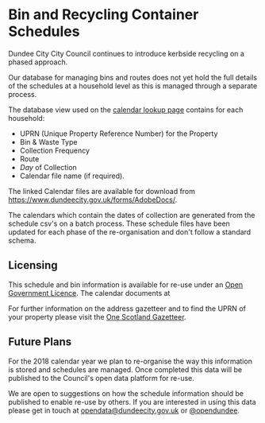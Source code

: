 # Bin and Recycling Container Schedules

Dundee City City Council continues to introduce kerbside recycling on a phased approach. 

Our database for managing bins and routes does not yet hold the full details of the schedules at a household level as this is managed through a separate process.

The database view used on the [calendar lookup page](https://www.dundeecity.gov.uk/forms/wastemgt_calendars.php?_qf_page2_display=true) contains for each household:

* UPRN (Unique Property Reference Number) for the Property
* Bin & Waste Type
* Collection Frequency
* Route
* _Day_ of Collection
* Calendar file name (if required).

The linked Calendar files are available for download from https://www.dundeecity.gov.uk/forms/AdobeDocs/.

The calendars which contain the dates of collection are generated from the schedule csv's on a batch process. These schedule files have been updated for each phase of the re-organisation and don't follow a standard schema.

## Licensing 
This schedule and bin information is available for re-use under an [Open Government Licence](http://www.nationalarchives.gov.uk/doc/open-government-licence/version/3/).  The calendar documents at 

For further information on the address gazetteer and to find the UPRN of your property please visit the [One Scotland Gazetteer](http://www.onescotlandgazetteer.org.uk/).

## Future Plans
For the 2018 calendar year we plan to re-organise the way this information is stored and schedules are managed. Once completed this data will be published to the Council's open data platform for re-use.

We are open to suggestions on how the schedule information should be published to enable re-use by others.  If you are interested in using this data please get in touch at opendata@dundeecity.gov.uk or [@opendundee](https://twitter.com/opendundee). 
